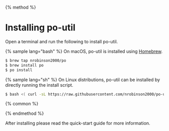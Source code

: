 {% method %}
# Installing po-util

Open a terminal and run the following to install po-util.

{% sample lang="bash" %}
On macOS, po-util is installed using [Homebrew](https://brew.sh).

```bash
$ brew tap nrobinson2000/po
$ brew install po
$ po install
```

{% sample lang="sh" %}
On Linux distributions, po-util can be installed by directly running the install script.

```bash
$ bash <( curl -sL https://raw.githubusercontent.com/nrobinson2000/po-util/master/po-util.sh ) install
```

{% common %}

{% endmethod %}

After installing please read the quick-start guide for more information.
